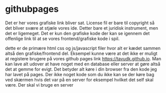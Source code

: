 # githubpages
Det er her vores grafiske link bliver sat.
License fil er bare til copyright så det bliver svære at stjæle vores ide. 
Detter bare et juridisk instrument, men det er ligemeget. 
Det er kun den grafiske kode der kan se igennem det offenlige link til at se vores frontend/grafiske kode i spil.

dette er de primære html css og js/javascript filer hvor alt er kædet sammen altså den grafiske/frontend del.
Eksempel kunne være at det ikke er muligt at registere brugere på vores github pages link https://tavudk.github.io.
Man kan lave alt udover at have noget med en database eller server at gøre altså det at gemme for evigt.
Det betyder alt køre i din browser fra den kode jeg har lavet på pages. Der ikke noget kode som du ikke kan se der køre bag ved skærmen hvis det var på en server for eksempel hvilket det self skal være.
Der skal vi bruge en server
